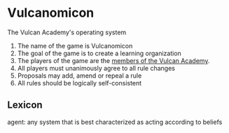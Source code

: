 # Vulcanomicon

The Vulcan Academy's operating system

1. The name of the game is Vulcanomicon
1. The goal of the game is to create a learning organization
1. The players of the game are the [members of the Vulcan Academy](https://github.com/orgs/Vulcan-Academy/people).
1. All players must unanimously agree to all rule changes
1. Proposals may add, amend or repeal a rule
1. All rules should be logically self-consistent 

## Lexicon

agent: any system that is best characterized as acting according to beliefs
